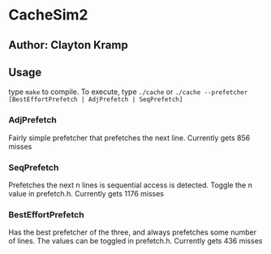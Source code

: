 # CacheSim2
## Author: Clayton Kramp

## Usage
type `make` to compile.  To execute, type `./cache` or `./cache --prefetcher [BestEffortPrefetch | AdjPrefetch | SeqPrefetch]`

### AdjPrefetch
Fairly simple prefetcher that prefetches the next line.  Currently gets 856  misses

### SeqPrefetch
Prefetches the next n lines is sequential access is detected. Toggle the n value in prefetch.h.  Currently gets 1176  misses

### BestEffortPrefetch
Has the best prefetcher of the three, and always prefetches some number of lines.  The values can be toggled in prefetch.h.  Currently gets 436 misses
